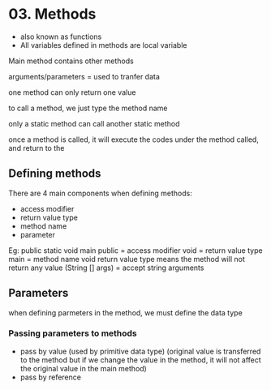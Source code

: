 # 03. Methods
- also known as functions
- All variables defined in methods are local variable

Main method contains other methods

arguments/parameters = used to tranfer data

one method can only return one value

to call a method, we just type the method name

only a static method can call another static method

once a method is called, it will execute the codes under the method called, and return to the 

## Defining methods
There are 4 main components when defining methods:
- access modifier
- return value type
- method name
- parameter

Eg: public static void main
public = access modifier
void = return value type
main = method name
void return value type means the method will not return any value
(String [] args) = accept string arguments

## Parameters
when defining parmeters in the method, we must define the data type

  ### Passing parameters to methods
  - pass by value (used by primitive data type) (original value is transferred to the method but if we change the value in the method, it will not affect the original value in the main method)
  - pass by reference

